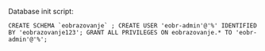 Database init script:

``CREATE SCHEMA `eobrazovanje` ;
CREATE USER 'eobr-admin'@'%' IDENTIFIED BY 'eobrazovanje123';
GRANT ALL PRIVILEGES ON eobrazovanje.* TO 'eobr-admin'@'%';``
